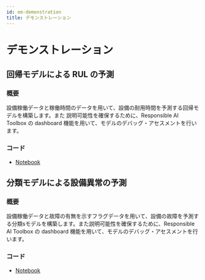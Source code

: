 ```yaml
---
id: em-demonstration
title: デモンストレーション
---
```


# デモンストレーション

## 回帰モデルによる RUL の予測
### 概要
設備稼働データと稼働時間のデータを用いて、設備の耐用時間を予測する回帰モデルを構築します。また
説明可能性を確保するために、Responsible AI Toolbox の dashboard 機能を用いて、モデルのデバッグ・アセスメントを行います。
### コード
- [Notebook](../notebooks/1-phm08-rul-regression.ipynb)


## 分類モデルによる設備異常の予測
### 概要
設備稼働データと故障の有無を示すフラグデータを用いて、設備の故障を予測する分類sモデルを構築します。また説明可能性を確保するために、Responsible AI Toolbox の dashboard 機能を用いて、モデルのデバッグ・アセスメントを行います。
### コード
- [Notebook](../notebooks/2-phm08-flag-classification.ipynb)

